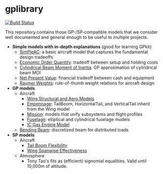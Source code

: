 # gplibrary

[![Build Status](https://acdl.mit.edu/csi/view/convexengineering/job/gplibrary_Push_Models/badge/icon)](https://acdl.mit.edu/csi/view/convexengineering/job/gplibrary_Push_Models/)

This repository contains those GP-/SP-compatible models that we consider well documented and general enough to be useful to multiple projects.

* **Simple models with in-depth explanations** (good for learning GPkit)
  * [SimPleAC](https://github.com/convexengineering/gplibrary/blob/master/gpkitmodels/SP/SimPleAC/simpleac.pdf): a basic aircraft model that captures the fundamental design tradeoffs
  * [Economic Order Quantity](https://github.com/convexengineering/gplibrary/blob/master/gpkitmodels/misc/Economic%20Order%20Quantity/eoq.pdf): tradeoff between setup and holding costs
  * [Cylindrical Beam Moment of Inertia](https://github.com/convexengineering/gplibrary/blob/master/gpkitmodels/misc/Moment%20of%20Inertia%20(cylindrical%20beam)/moi.pdf): GP approximation of cylindrical beam MOI
  * [Net Present Value](https://github.com/convexengineering/gplibrary/blob/master/gpkitmodels/misc/Net%20Present%20Value/npv.pdf): financial tradeoff between cash and equipment
  * [Raymer Weights](https://github.com/convexengineering/gplibrary/tree/master/gpkitmodels/misc/Raymer%20Weights): rule-of-thumb weight relations for aircraft design
* **GP models**
  * Aircraft
    * [Wing Structural and Aero Models](https://github.com/convexengineering/gplibrary/tree/master/gpkitmodels/GP/aircraft/wing)
    * [Empennage](https://github.com/convexengineering/gplibrary/tree/master/gpkitmodels/GP/aircraft/tail): TailBoom, HorizontalTail, and VerticalTail inherit from the Wing model
    * [Mission](https://github.com/convexengineering/gplibrary/tree/master/gpkitmodels/GP/aircraft/mission): models that unify subsystems and flight profiles
    * [Fuselage](https://github.com/convexengineering/gplibrary/tree/master/gpkitmodels/GP/aircraft/fuselage): elliptical and cylindrical fuselage models
    * [IC Gas Engine Model](https://github.com/convexengineering/gplibrary/tree/master/gpkitmodels/GP/aircraft/engine)
  * [Bending Beam](https://github.com/convexengineering/gplibrary/tree/master/gpkitmodels/GP/beam): discretized beam for distributed loads
* **SP models**
  * Aircraft
    * [Tail Boom Flexibility](https://github.com/convexengineering/gplibrary/tree/master/gpkitmodels/SP/aircraft/tail/tail_boom_flex.py)
    * [Wing Spanwise Effectiveness](https://github.com/convexengineering/gplibrary/blob/master/gpkitmodels/SP/aircraft/wing/wing.py)
  * Atmosphere
    * Tony Tao's fits as (efficient) signomial equalities. Valid until 10,000m of altitude. 

